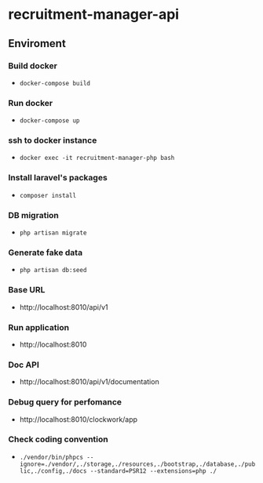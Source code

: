 # recruitment-manager-api
## Enviroment
### Build docker
- `docker-compose build`
### Run docker
- `docker-compose up`
### ssh to docker instance
- `docker exec -it recruitment-manager-php bash`
### Install laravel's packages
- `composer install`
### DB migration
- `php artisan migrate`
### Generate fake data
- `php artisan db:seed`
### Base URL
- http://localhost:8010/api/v1
### Run application
- http://localhost:8010
### Doc API
- http://localhost:8010/api/v1/documentation
### Debug query for perfomance
- http://localhost:8010/clockwork/app
### Check coding convention
- `./vendor/bin/phpcs --ignore=./vendor/,./storage,./resources,./bootstrap,./database,./public,./config,./docs --standard=PSR12 --extensions=php ./`

